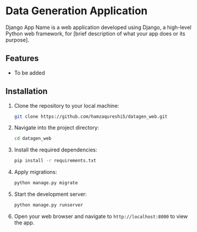 
# Data Generation Application

Django App Name is a web application developed using Django, a high-level Python web framework, for [brief description of what your app does or its purpose].

## Features

- To be added

## Installation

1. Clone the repository to your local machine:

    ```bash
    git clone https://github.com/hamzaqureshi5/datagen_web.git
    ```

2. Navigate into the project directory:

    ```bash
    cd datagen_web
    ```

3. Install the required dependencies:

    ```bash
    pip install -r requirements.txt
    ```

4. Apply migrations:

    ```bash
    python manage.py migrate
    ```

5. Start the development server:

    ```bash
    python manage.py runserver
    ```

6. Open your web browser and navigate to `http://localhost:8000` to view the app.


<!-- ## Contributing

Contributions are welcome! Please follow these steps:

1. Fork the repository.
2. Create a new branch (`git checkout -b feature/your-feature`).
3. Make your changes.
4. Commit your changes (`git commit -am 'Add some feature'`).
5. Push to the branch (`git push origin feature/your-feature`).
6. Create a new Pull Request. -->

<!-- ## License -->


<!-- ## Acknowledgements -->


<!-- ## Contact -->

